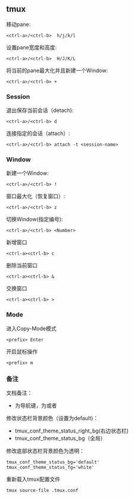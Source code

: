 ## tmux

移动pane:
```
<ctrl-a>/<ctrl-b>  h/j/k/l
```
设置pane宽度和高度:
```
<ctrl-a>/<ctrl-b>  H/J/K/L
```
将当前的pane最大化并且新建一个Window:
```
<ctrl-a>/<ctrl-b> + 
```
### Session

退出保存当前会话（detach):
```
<ctrl-a>/<ctrl-b> d
```
连接指定的会话（attach）:
```
<ctrl-a>/<ctrl-b> attach -t <session-name>
```

### Window

新建一个Window:
```
<ctrl-a>/<ctrl-b> !
```
窗口最大化（恢复窗口）:
```
<ctrl-a>/<ctrl-b> z
```
切换Window(指定编号):
```
<ctrl-a>/<ctrl-b> <Number>
```
新增窗口
```
<ctrl-a><ctrl-b> c
```
删除当前窗口
```
<ctrl-a><ctrl-b> &
```
交换窗口
```
<ctrl-a><ctrl-b> >
```

### Mode
进入Copy-Mode模式
```
<prefix> Enter
```
开启鼠标操作
```
<prefix> m
```

### 备注

文档备注：
- <prefix>为导航键，为<ctrl-a>或者<ctrl-b>

修改状态栏背景颜色（设置为default)：
- tmux_conf_theme_status_right_bg(右边状态栏)
- tmux_conf_theme_status_bg（全局）

修改底部状态栏背景颜色为透明：
```
tmux_conf_theme_status_bg='default'
tmux_conf_theme_status_fg='white'
```
重新载入tmux配置文件
```
tmux source-file .tmux.conf
```
